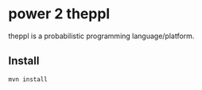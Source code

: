 power 2 theppl
==============

theppl is a probabilistic programming language/platform.

Install
--------

`mvn install`

